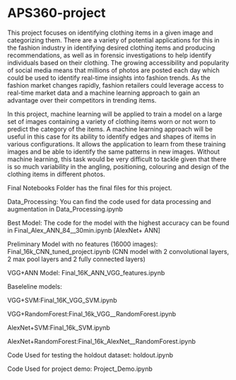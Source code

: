# APS360-project
This project focuses on identifying clothing items in a given image and categorizing them. There are a variety of potential applications for this in the fashion industry in identifying desired clothing items and producing recommendations, as well as in forensic investigations to help identify individuals based on their clothing. The growing accessibility and popularity of social media means that millions of photos are posted each day which could be used to identify real-time insights into fashion trends. As the fashion market changes rapidly, fashion retailers could leverage access to real-time market data and a machine learning approach to gain an advantage over their competitors in trending items.

In this project, machine learning will be applied to train a model on a large set of images containing a variety of clothing items worn or not worn to predict the category of the items. A machine learning approach will be useful in this case for its ability to identify edges and shapes of items in various configurations. It allows the application to learn from these training images and be able to identify the same patterns in new images. Without machine learning, this task would be very difficult to tackle given that there is so much variability in the angling, positioning, colouring and design of the clothing items in different photos.

Final Notebooks Folder has the final files for this project.

Data_Processing: You can find the code used for data processing and augmentation in Data_Processing.ipynb

Best Model: The code for the model with the highest accuracy can be found in Final_Alex_ANN_84__30min.ipynb [AlexNet+ ANN]

Preliminary Model with no features (16000 images): Final_16k_CNN_tuned_project.ipynb (CNN model with 2 convolutional layers, 2 max pool layers and 2 fully connected layers)

VGG+ANN Model: Final_16K_ANN_VGG_features.ipynb

Baseleline models:

VGG+SVM:Final_16K_VGG_SVM.ipynb

VGG+RandomForest:Final_16k_VGG__RandomForest.ipynb

AlexNet+SVM:Final_16k_SVM.ipynb

AlexNet+RandomForest:Final_16k_AlexNet__RandomForest.ipynb

Code Used for testing the holdout dataset: holdout.ipynb

Code Used for project demo: Project_Demo.ipynb
